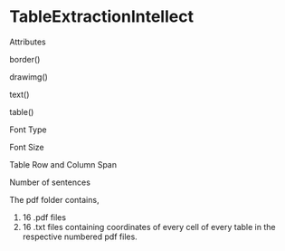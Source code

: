 # TableExtractionIntellect

Attributes

border()

drawimg()

text()

table()

Font Type

Font Size

Table Row and Column Span

Number of sentences

The pdf folder contains,

1) 16 .pdf files
2) 16 .txt files containing coordinates of every cell of every table in the respective numbered pdf files.
